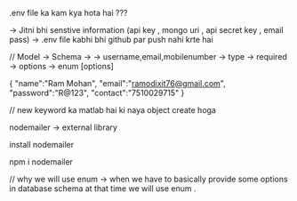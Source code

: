 .env file ka kam kya hota hai ???

-> Jitni bhi senstive information (api key , mongo uri , api secret key , email pass)
-> .env file kabhi bhi github par push nahi krte hai 


// Model -> Schema -> 
-> username,email,mobilenumber
-> type
-> required 
-> options -> enum [options]


{
    "name":"Ram Mohan",
    "email":"ramodixit76@gmail.com",
    "password":"R@123",
    "contact":"7510029715"
}

// new keyword ka matlab hai ki naya object create hoga

nodemailer -> external library 

install nodemailer 

npm i nodemailer



// why we will use enum 
-> when we have to basically provide some options in database schema at that time we will use enum .
